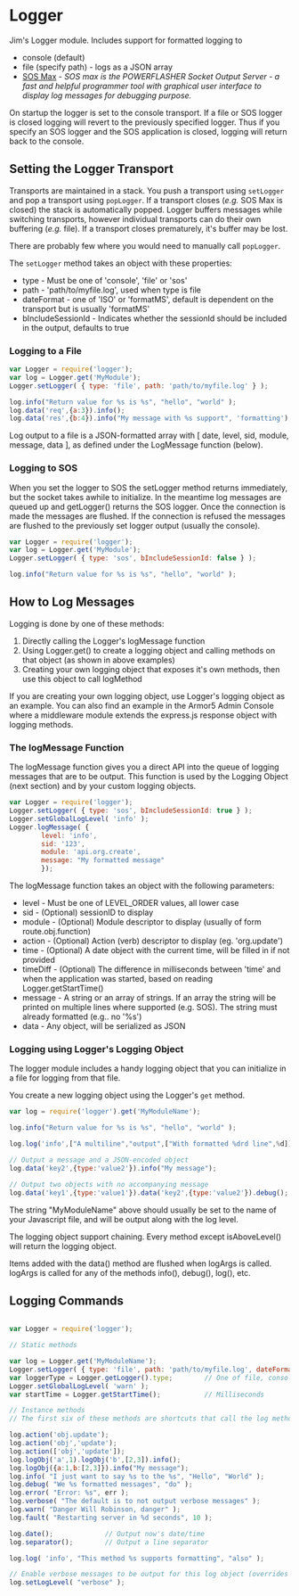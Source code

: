 # Logger #

Jim's Logger module. Includes support for formatted logging to

* console (default)
* file (specify path) - logs as a JSON array
* [SOS Max](http://www.sos.powerflasher.com/developer-tools/sosmax/home/) - _SOS max is the POWERFLASHER Socket Output Server - a fast and helpful programmer tool with graphical
user interface to display log messages for debugging purpose._

On startup the logger is set to the console transport.
If a file or SOS logger is closed logging will revert to the previously specified logger.
Thus if you specify an SOS logger and the SOS application is closed, logging will return back to the console.

## Setting the Logger Transport ##

Transports are maintained in a stack. You push a transport using ```setLogger``` and pop a transport
using ```popLogger```. If a transport closes (_e.g._ SOS Max is closed) the stack is
automatically popped. Logger buffers messages while switching transports, however individual
transports can do their own buffering (_e.g._ file). If a transport closes prematurely, it's buffer
may be lost.

There are probably few where you would need to manually call ```popLogger```.

The ```setLogger``` method takes an object with these properties:

 * type - Must be one of 'console', 'file' or 'sos'
 * path - 'path/to/myfile.log', used when type is file
 * dateFormat - one of 'ISO' or 'formatMS', default is dependent on the transport but is usually 'formatMS'
 * bIncludeSessionId - Indicates whether the sessionId should be included in the output, defaults to true

### Logging to a File ###

```javascript
var Logger = require('logger');
var log = Logger.get('MyModule');
Logger.setLogger( { type: 'file', path: 'path/to/myfile.log' } );

log.info("Return value for %s is %s", "hello", "world" );
log.data('req',{a:3}).info();
log.data('res',{b:4}).info("My message with %s support", 'formatting');
```

Log output to a file is a JSON-formatted array with [ date, level, sid, module, message, data ], as defined
under the LogMessage function (below).

### Logging to SOS ###

When you set the logger to SOS the setLogger method returns immediately, but the socket takes awhile to
initialize. In the meantime log messages are queued up and getLogger() returns the SOS logger. Once the
connection is made the messages are flushed. If the connection is refused the messages are flushed to the
previously set logger output (usually the console).

```javascript
var Logger = require('logger');
var log = Logger.get('MyModule');
Logger.setLogger( { type: 'sos', bIncludeSessionId: false } );

log.info("Return value for %s is %s", "hello", "world" );
```

## How to Log Messages ##

Logging is done by one of these methods:

1. Directly calling the Logger's logMessage function
2. Using Logger.get() to create a logging object and calling methods on that object (as shown in above examples)
3. Creating your own logging object that exposes it's own methods, then use this object to call logMethod

If you are creating your own logging object, use Logger's logging object as an example. You can also find
an example in the Armor5 Admin Console where a middleware module extends the express.js response object
with logging methods.

### The logMessage Function ##

The logMessage function gives you a direct API into the queue of logging messages that are to be output.
This function is used by the Logging Object (next section) and by your custom logging objects.

```javascript
var Logger = require('logger');
Logger.setLogger( { type: 'sos', bIncludeSessionId: true } );
Logger.setGlobalLogLevel( 'info' );
Logger.logMessage( {
        level: 'info',
        sid: '123',
        module: 'api.org.create',
        message: "My formatted message"
        });
```

The logMessage function takes an object with the following parameters:

 * level - Must be one of LEVEL_ORDER values, all lower case
 * sid - (Optional) sessionID to display
 * module - (Optional) Module descriptor to display (usually of form route.obj.function)
 * action - (Optional) Action (verb) descriptor to display (eg. 'org.update')
 * time - (Optional) A date object with the current time, will be filled in if not provided
 * timeDiff - (Optional) The difference in milliseconds between 'time' and when the application was
started, based on reading Logger.getStartTime()
 * message - A string or an array of strings. If an array the string will be printed on multiple lines
where supported (e.g. SOS). The string must already formatted (e.g.. no '%s')
* data - Any object, will be serialized as JSON


### Logging using Logger's Logging Object ###

The logger module includes a handy logging object that you can initialize in a file for logging from that file.

You create a new logging object using the Logger's ```get``` method.

```javascript
var log = require('logger').get('MyModuleName');

log.info("Return value for %s is %s", "hello", "world" );

log.log('info',["A multiline","output",["With formatted %drd line",%d]]);

// Output a message and a JSON-encoded object
log.data('key2',{type:'value2'}).info("My message");

// Output two objects with no accompanying message
log.data('key1',{type:'value1'}).data('key2',{type:'value2'}).debug();

```

The string "MyModuleName" above should usually be set to the name of your Javascript file, and will be output
along with the log level.

The logging object support chaining. Every method except isAboveLevel() will return the logging object.

Items added with the data() method are flushed when logArgs is called.
logArgs is called for any of the methods info(), debug(), log(), etc.

## Logging Commands ##

```javascript

var Logger = require('logger');

// Static methods

var log = Logger.get('MyModuleName');
Logger.setLogger( { type: 'file', path: 'path/to/myfile.log', dateFormat: 'ISO', bIncludeSid: false } );
var loggerType = Logger.getLogger().type;        // One of file, console or sos
Logger.setGlobalLogLevel( 'warn' );
var startTime = Logger.getStartTime();           // Milliseconds

// Instance methods
// The first six of these methods are shortcuts that call the log method

log.action('obj.update');
log.action('obj','update');
log.action(['obj','update']);
log.logObj('a',1).logObj('b',[2,3]).info();
log.logObj({a:1,b:[2,3]}).info("My message");
log.info( "I just want to say %s to the %s", "Hello", "World" );
log.debug( "We %s formatted messages", "do" );
log.error( "Error: %s", err );
log.verbose( "The default is to not output verbose messages" );
log.warn( "Danger Will Robinson, danger" );
log.fault( "Restarting server in %d seconds", 10 );

log.date();             // Output now's date/time
log.separator();        // Output a line separator

log.log( 'info', "This method %s supports formatting", "also" );

// Enable verbose messages to be output for this log object (overrides global setting)
log.setLogLevel( "verbose" );
```

